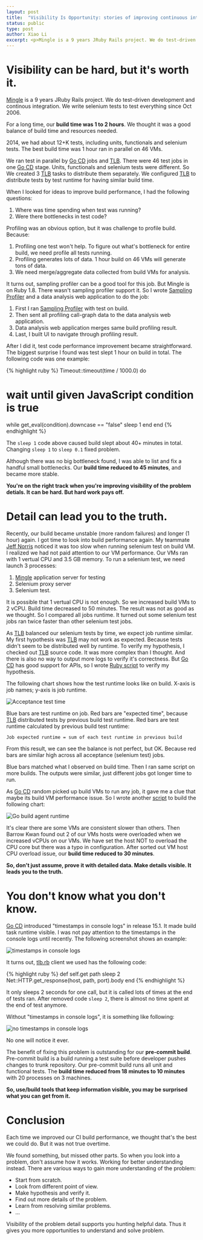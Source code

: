 ```yaml
---
layout: post
title:  "Visibility Is Opportunity: stories of improving continuous integration"
status: public
type: post
author: Xiao Li
excerpt: <p>Mingle is a 9 years JRuby Rails project. We do test-driven development and continous integration. We write selenium tests to test everything since Oct 2006. For a long time, our build time was 1 to 2 hours. We thought it was a good balance of build time and resources needed...</p>
---
```


Visibility can be hard, but it's worth it.
==================

[Mingle] is a 9 years JRuby Rails project.
We do test-driven development and continous integration.
We write selenium tests to test everything since Oct 2006.

For a long time, our **build time was 1 to 2 hours**.
We thought it was a good balance of build time and resources needed.

2014, we had about 12+K tests, including units, functionals and selenium tests.
The best build time was 1 hour ran in parallel on 46 VMs.

We ran test in parallel by [Go CD] jobs and [TLB].
There were 46 test jobs in one [Go CD] stage.
Units, functionals and selenium tests were different.
So We created 3 [TLB] tasks to distribute them separately.
We configured [TLB] to distribute tests by test runtime for having similar build time.

When I looked for ideas to improve build performance, I had the following questions:

1. Where was time spending when test was running?
2. Were there bottlenecks in test code?

Profiling was an obvious option, but it was challenge to profile build.
Because:

1. Profiling one test won't help. To figure out what's bottleneck for entire build, we need profile all tests running.
2. Profiling generates lots of data. 1 hour build on 46 VMs will generate tons of data.
3. We need merge/aggregate data collected from build VMs for analysis.

It turns out, sampling profiler can be a good tool for this job. But Mingle is on Ruby 1.8.
There wasn't sampling profiler support it.
So I wrote [Sampling Profiler] and a data analysis web application to do the job:

1. First I ran [Sampling Profiler] with test on build.
2. Then sent all profiling call-graph data to the data analysis web application.
3. Data analysis web application merges same build profiling result.
4. Last, I built UI to navigate through profiling result.

After I did it, test code performance improvement became straightforward.
The biggest surprise I found was test slept 1 hour on build in total.
The following code was one example:

{% highlight ruby %}
Timeout::timeout(time / 1000.0) do
  # wait until given JavaScript condition is true
  while get_eval(condition).downcase == "false"
    sleep 1
  end
end
{% endhighlight %}

The `sleep 1` code above caused build slept about 40+ minutes in total.
Changing `sleep 1` to `sleep 0.1` fixed problem.

Although there was no big bottleneck found, I was able to list and fix a handful small bottlenecks.
Our **build time reduced to 45 minutes**, and became more stable.

**You're on the right track when you're improving visibility of the problem detials. It can be hard. But hard work pays off.**


Detail can lead you to the truth.
==================

Recently, our build became unstable (more random failures) and longer (1 hour) again.
I got time to look into build performance again.
My teammate [Jeff Norris] noticed it was too slow when running selenium test on build VM.
I realized we had not paid attention to our VM performance.
Our VMs ran with 1 vertual CPU and 3.5 GB memory.
To run a selenium test, we need launch 3 processes:

1. [Mingle] application server for testing
2. Selenium proxy server
3. Selenium test.

It is possible that 1 vertual CPU is not enough.
So we increased build VMs to 2 vCPU.
Build time decreased to 50 minutes.
The result was not as good as we thought.
So I compared all jobs runtime.
It turned out some selenium test jobs ran twice faster than other selenium test jobs.

As [TLB] balanced our selenium tests by time, we expect job runtime similar.
My first hypothesis was [TLB] may not work as expected.
Because tests didn't seem to be distributed well by runtime.
To verify my hypothesis, I checked out [TLB] source code. It was more complex than I thought.
And there is also no way to output more logs to verify it's correctness.
But [Go CD] has good support for APIs, so I wrote [Ruby script](https://github.com/ThoughtWorksStudios/goapi/blob/master/examples/compare_test_runtime.rb) to verify my hypothesis.

The following chart shows how the test runtime looks like on build. X-axis is job names; y-axis is job runtime.

![Acceptance test time](/assets/images/acceptnace-test-build-time.png)

Blue bars are test runtime on job. Red bars are "expected time", because [TLB] distributed tests by previous build test runtime.
Red bars are test runtime calculated by previous build test runtime:

    Job expected runtime = sum of each test runtime in previous build

From this result, we can see the balance is not perfect, but OK.
Because red bars are similar high across all acceptance (selenium test) jobs.

Blue bars matched what I observed on build time.
Then I ran same script on more builds. The outputs were similar, just different jobs got longer time to run.

As [Go CD] random picked up build VMs to run any job, it gave me a clue that maybe its build VM performance issue.
So I wrote another [script](https://github.com/ThoughtWorksStudios/goapi/blob/master/examples/agent_stats.rb) to build the following chart:

![Go build agent runtime](/assets/images/vms-build-time.jpg)

It's clear there are some VMs are consistent slower than others.
Then Barrow Kwan found out 2 of our VMs hosts were overloaded when we increased vCPUs on our VMs.
We have set the host NOT to overload the CPU core but there was a typo in configuration.
After sorted out VM host CPU overload issue, our **build time reduced to 30 minutes**.

**So, don't just assume, prove it with detailed data. Make details visible. It leads you to the truth.**

You don't know what you don't know.
======================

[Go CD] introduced "timestamps in console logs" in release 15.1.
It made build task runtime visible.
I was not pay attention to the timestamps in the console logs until recently.
The following screenshot shows an example:

![timestamps in console logs](/assets/images/timestamps-in-console-logs-example.png)

It turns out, [tlb.rb] client we used has the following code:

{% highlight ruby %}
def self.get path
  sleep 2
  Net::HTTP.get_response(host, path, port).body
end
{% endhighlight %}

It only sleeps 2 seconds for one call, but it is called lots of times at the end of tests ran.
After removed code `sleep 2`, there is almost no time spent at the end of test anymore.

Without "timestamps in console logs", it is something like following:

![no timestamps in console logs](/assets/images/no-timestamps-in-console-logs-example.png)

No one will notice it ever.

The benefit of fixing this problem is outstanding for our **pre-commit build**.
Pre-commit build is a build running a test suite before developer pushes changes to trunk repository.
Our pre-commit build runs all unit and functional tests.
The **build time reduced from 18 minutes to 10 minutes** with 20 processes on 3 machines.

**So, use/build tools that keep information visible,
you may be surprised what you can get from it.**

Conclusion
=================

Each time we improved our CI build performance, we thought that's the best we could do.
But it was not true overtime.

We found something, but missed other parts.
So when you look into a problem, don't assume how it works.
Working for better understanding instead.
There are various ways to gain more understanding of the problem:

* Start from scratch.
* Look from different point of view.
* Make hypothesis and verify it.
* Find out more details of the problem.
* Learn from resolving similar problems.
* ...

Visibility of the problem detail supports you hunting helpful data.
Thus it gives you more opportunities to understand and solve problem.


[Mingle]:                                           https://www.thoughtworks.com/mingle
[Go CD]:                                            https://go.cd
[Jeff Norris]:                                      http://www.thoughtworks.com/profiles/jeff-norris
[TLB]:                                              https://github.com/test-load-balancer/tlb
[tlb.rb]:                                           https://github.com/test-load-balancer/tlb.rb
[OpenStack]:                                        https://www.openstack.org/
[GoAPI]:                                            https://github.com/ThoughtWorksStudios/goapi
[Sampling Profiler]:                                https://rubygems.org/gems/sampling_prof